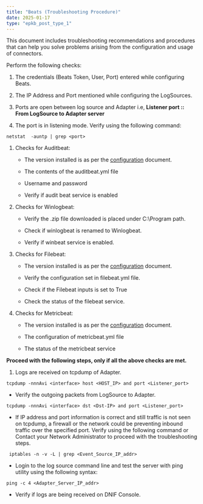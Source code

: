 ```yaml
---
title: "Beats (Troubleshooting Procedure)"
date: 2025-01-17
type: "epkb_post_type_1"
---
```


This document includes troubleshooting recommendations and procedures that can help you solve problems arising from the configuration and usage of connectors.

Perform the following checks:

1. The credentials (Beats Token, User, Port) entered while configuring Beats.

3. The IP Address and Port mentioned while configuring the LogSources.

5. Ports are open between log source and Adapter i.e, **Listener port :: From LogSource to Adapter server**

7. The port is in listening mode. Verify using the following command:

```
netstat  -auntp | grep <port>
```

1. Checks for Auditbeat:
    - The version installed is as per the [configuration](https://dnif.it/kb/connectors/supported-connectors/beats/) document.
    
    - The contents of the auditbeat.yml file
    
    - Username and password
    
    - Verify if audit beat service is enabled

3. Checks for Winlogbeat:
    - Verify the .zip file downloaded is placed under C:\\Program path.
    
    - Check if winlogbeat is renamed to Winlogbeat.
    
    - Verify if winbeat service is enabled.

5. Checks for Filebeat:
    - The version installed is as per the [configuration](https://dnif.it/kb/connectors/supported-connectors/beats/) document.
    
    - Verify the configuration set in filebeat.yml file.
    
    - Check if the Filebeat inputs is set to True
    
    - Check the status of the filebeat service.

7. Checks for Metricbeat:
    - The version installed is as per the [configuration](https://dnif.it/kb/connectors/supported-connectors/beats/) document.
    
    - The configuration of metricbeat.yml file
    
    - The status of the metricbeat service

**Proceed with the following steps, only if all the above checks are met.**

1. Logs are received on tcpdump of Adapter.

```
tcpdump -nnnAvi <interface> host <HOST_IP> and port <Listener_port>
```

- Verify the outgoing packets from LogSource to Adapter.

```
tcpdump -nnnAvi <interface> dst <Dst-IP> and port <Listener_port>
```

- If IP address and port information is correct and still traffic is not seen on tcpdump, a firewall or the network could be preventing inbound traffic over the specified port. Verify using the following command or Contact your Network Administrator to proceed with the troubleshooting steps.

```
 iptables -n -v -L | grep <Event_Source_IP_addr>
```

- Login to the log source command line and test the server with ping utility using the following syntax:

```
ping -c 4 <Adapter_Server_IP_addr>
```

- Verify if logs are being received on DNIF Console.
